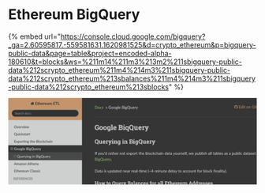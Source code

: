 # Ethereum BigQuery

{% embed url="https://console.cloud.google.com/bigquery?_ga=2.60595817.-559581631.1620981525&d=crypto_ethereum&p=bigquery-public-data&page=table&project=encoded-alpha-180610&t=blocks&ws=%211m14%211m3%213m2%211sbigquery-public-data%212scrypto_ethereum%211m4%214m3%211sbigquery-public-data%212scrypto_ethereum%213sbalances%211m4%214m3%211sbigquery-public-data%212scrypto_ethereum%213sblocks" %}

![](<.gitbook/assets/截圖 2021-11-02 下午3.54.20.png>)
